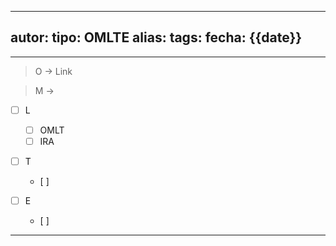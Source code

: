 
---
autor:
tipo: OMLTE
alias:
tags: 
fecha: {{date}}
---

- - -

> O -> Link

> M -> 

- [ ] L
	- [ ] OMLT
	- [ ] IRA

- [ ] T
	- [ ] 

- [ ] E
	- [ ] 
- - -
